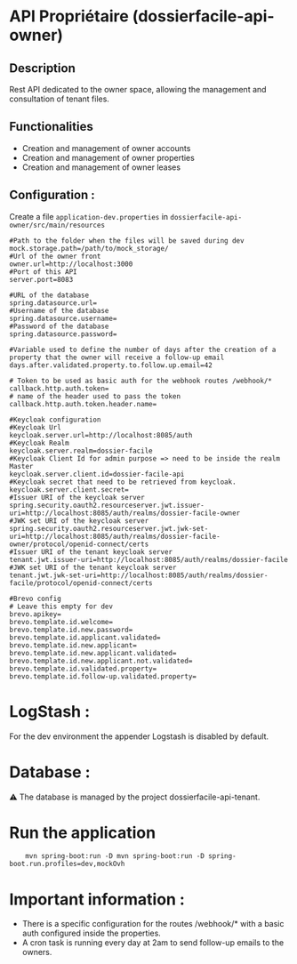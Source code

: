 # API Propriétaire (dossierfacile-api-owner)

## Description
Rest API dedicated to the owner space, allowing the management and consultation of tenant files.

## Functionalities

- Creation and management of owner accounts
- Creation and management of owner properties
- Creation and management of owner leases

## Configuration : 

Create a file `application-dev.properties` in `dossierfacile-api-owner/src/main/resources`

```properties
#Path to the folder when the files will be saved during dev
mock.storage.path=/path/to/mock_storage/
#Url of the owner front
owner.url=http://localhost:3000
#Port of this API
server.port=8083

#URL of the database
spring.datasource.url=
#Username of the database
spring.datasource.username=
#Password of the database
spring.datasource.password=

#Variable used to define the number of days after the creation of a property that the owner will receive a follow-up email
days.after.validated.property.to.follow.up.email=42

# Token to be used as basic auth for the webhook routes /webhook/*
callback.http.auth.token=
# name of the header used to pass the token
callback.http.auth.token.header.name=

#Keycloak configuration
#Keycloak Url
keycloak.server.url=http://localhost:8085/auth
#Keycloak Realm
keycloak.server.realm=dossier-facile
#Keycloak Client Id for admin purpose => need to be inside the realm Master 
keycloak.server.client.id=dossier-facile-api
#Keycloak secret that need to be retrieved from keycloak. 
keycloak.server.client.secret=
#Issuer URI of the keycloak server
spring.security.oauth2.resourceserver.jwt.issuer-uri=http://localhost:8085/auth/realms/dossier-facile-owner
#JWK set URI of the keycloak server
spring.security.oauth2.resourceserver.jwt.jwk-set-uri=http://localhost:8085/auth/realms/dossier-facile-owner/protocol/openid-connect/certs
#Issuer URI of the tenant keycloak server
tenant.jwt.issuer-uri=http://localhost:8085/auth/realms/dossier-facile
#JWK set URI of the tenant keycloak server
tenant.jwt.jwk-set-uri=http://localhost:8085/auth/realms/dossier-facile/protocol/openid-connect/certs

#Brevo config
# Leave this empty for dev
brevo.apikey=
brevo.template.id.welcome=
brevo.template.id.new.password=
brevo.template.id.applicant.validated=
brevo.template.id.new.applicant=
brevo.template.id.new.applicant.validated=
brevo.template.id.new.applicant.not.validated=
brevo.template.id.validated.property=
brevo.template.id.follow-up.validated.property=
```
# LogStash :

For the dev environment the appender Logstash is disabled by default.

# Database :
⚠️ The database is managed by the project dossierfacile-api-tenant.

# Run the application

```shell
    mvn spring-boot:run -D mvn spring-boot:run -D spring-boot.run.profiles=dev,mockOvh
```

# Important information : 
 - There is a specific configuration for the routes /webhook/* with a basic auth configured inside the properties.
 - A cron task is running every day at 2am to send follow-up emails to the owners.


